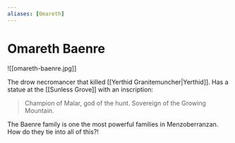 ```yaml
---
aliases: [Omareth]
---
```

# Omareth Baenre
![[omareth-baenre.jpg]]

The drow necromancer that killed [[Yerthid Granitemuncher|Yerthid]]. Has a statue at the [[Sunless Grove]] with an inscription:

> Champion of Malar, god of the hunt. Sovereign of the Growing Mountain.

The Baenre family is one the most powerful families in Menzoberranzan. How do they tie into all of this?! 